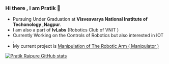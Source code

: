 ### Hi there , I am Pratik 👋

<!--
**Pratik858/Pratik858** is a ✨ _special_ ✨ repository because its `README.md` (this file) appears on your GitHub profile.

Here are some ideas to get you started:

- 🔭 I’m currently working on ...
- 🌱 I’m currently learning ...
- 👯 I’m looking to collaborate on ...
- 🤔 I’m looking for help with ...
- 💬 Ask me about ...
- 📫 How to reach me: ...
- 😄 Pronouns: ...
- ⚡ Fun fact: ...
-->

- Pursuing Under Graduation at **Visvesvarya National Institute of Techonology ,Nagpur**.
- I am also a part of **IvLabs** (Robotics Club of VNIT )
- Currently Working on the Controls of Robotics but also interested in IOT . 
- My current project is [Manipulation of The Robotic Arm ( Manipulator ) ](https://github.com/IvLabs/manipulation)


[![Pratik Raipure GitHub stats](https://github-readme-stats.vercel.app/api?username=Pratik858)](https://github.com/Pratik858/github-readme-stats)
